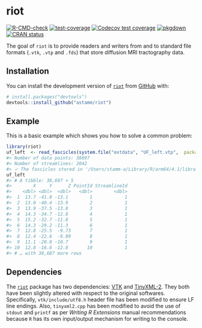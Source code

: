 
<!-- README.md is generated from README.Rmd. Please edit that file -->

# riot

<!-- badges: start -->

[![R-CMD-check](https://github.com/astamm/riot/workflows/R-CMD-check/badge.svg)](https://github.com/astamm/riot/actions)
[![test-coverage](https://github.com/astamm/riot/workflows/test-coverage/badge.svg)](https://github.com/astamm/riot/actions)
[![Codecov test
coverage](https://codecov.io/gh/astamm/riot/branch/master/graph/badge.svg)](https://app.codecov.io/gh/astamm/riot?branch=master)
[![pkgdown](https://github.com/astamm/riot/workflows/pkgdown/badge.svg)](https://github.com/astamm/riot/actions)
[![CRAN
status](https://www.r-pkg.org/badges/version/riot)](https://CRAN.R-project.org/package=riot)
<!-- badges: end -->

The goal of `riot` is to provide readers and writers from and to
standard file formats (`.vtk`, `.vtp` and `.fds`) that store diffusion
MRI tractography data.

## Installation

You can install the development version of
[`riot`](https://astamm.github.io/riot/) from
[GitHub](https://github.com/) with:

``` r
# install.packages("devtools")
devtools::install_github("astamm/riot")
```

## Example

This is a basic example which shows you how to solve a common problem:

``` r
library(riot)
uf_left  <- read_fascicles(system.file("extdata", "UF_left.vtp",  package = "riot"))
#> Number of data points: 38697
#> Number of streamlines: 2042
#> ✓ The fascicles stored in '/Users/stamm-a/Library/R/arm64/4.1/library/riot/extdata/UF_left.vtp' have been successfully imported.
uf_left
#> # A tibble: 38,697 × 5
#>        X     Y      Z PointId StreamlineId
#>    <dbl> <dbl>  <dbl>   <dbl>        <dbl>
#>  1  13.7 -41.8 -13.1        1            1
#>  2  13.0 -40.4 -13.9        2            1
#>  3  13.9 -37.5 -13.8        3            1
#>  4  14.3 -34.7 -12.8        4            1
#>  5  15.2 -32.7 -11.8        5            1
#>  6  14.3 -29.2 -11.3        6            1
#>  7  12.8 -25.5  -9.73       7            1
#>  8  12.4 -22.6  -9.89       8            1
#>  9  11.1 -20.0 -10.7        9            1
#> 10  12.8 -16.6 -12.8       10            1
#> # … with 38,687 more rows
```

## Dependencies

The [`riot`](https://astamm.github.io/riot/) package has two
dependencies: [VTK](https://vtk.org/) and
[TinyXML-2](https://github.com/leethomason/tinyxml2). They both have
been slightly altered with respect to the original softwares.
Specifically, `vtk/include/utf8.h` header file has been modified to
ensure LF line endings. Also, `tinyxml2.cpp` has been modified to avoid
the use of `stdout` and `printf` as per *Writing R Extensions* manual
recommendations because `R` has its own input/output mechanism for
writing to the console.
